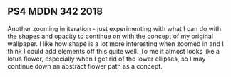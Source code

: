 ## PS4 MDDN 342 2018

Another zooming in iteration - just experimenting with what I can do with the shapes and opacity to continue on with the concept of my original wallpaper. I like how shape is a lot more interesting when zoomed in and I think I could add elements off this quite well. To me it almost looks like a lotus flower, especially when I get rid of the lower ellipses, so I may continue down an abstract flower path as a concept. 
